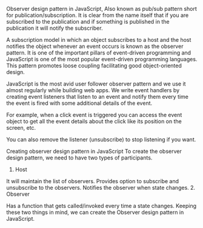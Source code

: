 Observer design pattern in JavaScript, Also known as pub/sub pattern short for publication/subscription. It is clear from the name itself that if you are subscribed to the publication and if something is published in the publication it will notify the subscriber.

A subscription model in which an object subscribes to a host and the host notifies the object whenever an event occurs is known as the observer pattern. It is one of the important pillars of event-driven programming and JavaScript is one of the most popular event-driven programming languages. This pattern promotes loose coupling facilitating good object-oriented design.

JavaScript is the most avid user follower observer pattern and we use it almost regularly while building web apps. We write event handlers by creating event listeners that listen to an event and notify them every time the event is fired with some additional details of the event.

For example, when a click event is triggered you can access the event object to get all the event details about the click like its position on the screen, etc.

You can also remove the listener (unsubscribe) to stop listening if you want.

Creating observer design pattern in JavaScript
To create the observer design pattern, we need to have two types of participants.

1. Host

It will maintain the list of observers.
Provides option to subscribe and unsubscribe to the observers.
Notifies the observer when state changes.
2. Observer

Has a function that gets called/invoked every time a state changes.
Keeping these two things in mind, we can create the Observer design pattern in JavaScript.